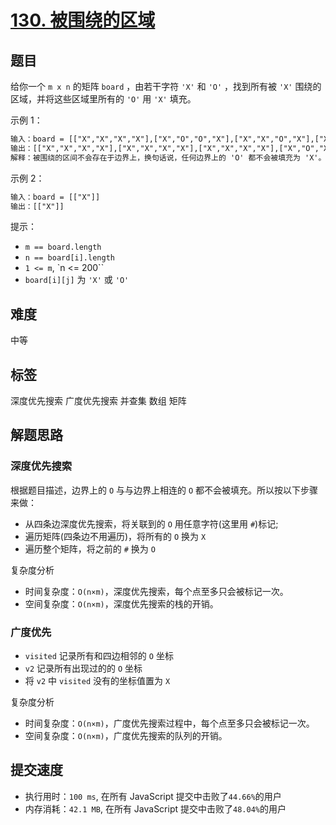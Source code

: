 # [130. 被围绕的区域](https://leetcode-cn.com/problems/surrounded-regions/)

## 题目

给你一个 `m x n` 的矩阵 `board` ，由若干字符 `'X'` 和 `'O'` ，找到所有被 `'X'` 围绕的区域，并将这些区域里所有的 `'O'` 用 `'X'` 填充。

示例 1：

```txt
输入：board = [["X","X","X","X"],["X","O","O","X"],["X","X","O","X"],["X","O","X","X"]]
输出：[["X","X","X","X"],["X","X","X","X"],["X","X","X","X"],["X","O","X","X"]]
解释：被围绕的区间不会存在于边界上，换句话说，任何边界上的 'O' 都不会被填充为 'X'。 任何不在边界上，或不与边界上的 'O' 相连的 'O' 最终都会被填充为 'X'。如果两个元素在水平或垂直方向相邻，则称它们是“相连”的。
```

示例 2：

```txt
输入：board = [["X"]]
输出：[["X"]]
```

提示：

- `m == board.length`
- `n == board[i].length`
- `1 <= m`, `n <= 200``
- `board[i][j]` 为 `'X'` 或 `'O'`

## 难度

中等

## 标签

深度优先搜索 广度优先搜索 并查集 数组 矩阵

## 解题思路

### 深度优先搜索

根据题目描述，边界上的 `O` 与与边界上相连的 `O` 都不会被填充。所以按以下步骤来做：

- 从四条边深度优先搜索，将关联到的 `O` 用任意字符(这里用 `#`)标记;
- 遍历矩阵(四条边不用遍历)，将所有的 `O` 换为 `X`
- 遍历整个矩阵，将之前的 `#` 换为 `O`

复杂度分析

- 时间复杂度：`O(n×m)`，深度优先搜索，每个点至多只会被标记一次。
- 空间复杂度：`O(n×m)`，深度优先搜索的栈的开销。

### 广度优先

- `visited` 记录所有和四边相邻的 `O` 坐标
- `v2` 记录所有出现过的的 `O` 坐标
- 将 `v2` 中 `visited` 没有的坐标值置为 `X`

复杂度分析

- 时间复杂度：`O(n×m)`，广度优先搜索过程中，每个点至多只会被标记一次。
- 空间复杂度：`O(n×m)`，广度优先搜索的队列的开销。

## 提交速度

- 执行用时：`100 ms`, 在所有 JavaScript 提交中击败了`44.66%`的用户
- 内存消耗：`42.1 MB`, 在所有 JavaScript 提交中击败了`48.04%`的用户

